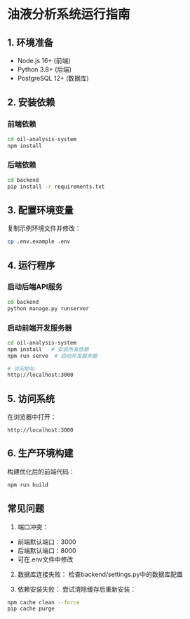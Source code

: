 # 油液分析系统运行指南

## 1. 环境准备
- Node.js 16+ (前端)
- Python 3.8+ (后端)
- PostgreSQL 12+ (数据库)

## 2. 安装依赖

### 前端依赖
```bash
cd oil-analysis-system
npm install
```

### 后端依赖
```bash
cd backend
pip install -r requirements.txt
```

## 3. 配置环境变量
复制示例环境文件并修改：
```bash
cp .env.example .env
```

## 4. 运行程序

### 启动后端API服务
```bash
cd backend
python manage.py runserver
```

### 启动前端开发服务器
```bash
cd oil-analysis-system
npm install   # 安装所有依赖
npm run serve  # 启动开发服务器

# 访问地址
http://localhost:3000
```


## 5. 访问系统
在浏览器中打开：
```
http://localhost:3000
```

## 6. 生产环境构建
构建优化后的前端代码：
```bash
npm run build
```

## 常见问题
1. 端口冲突：
- 前端默认端口：3000
- 后端默认端口：8000
- 可在.env文件中修改

2. 数据库连接失败：
检查backend/settings.py中的数据库配置

3. 依赖安装失败：
尝试清除缓存后重新安装：
```bash
npm cache clean --force
pip cache purge